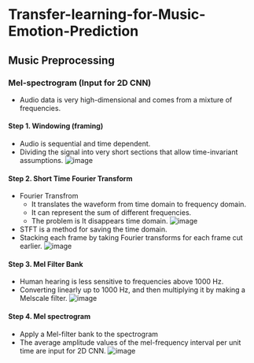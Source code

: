 # Transfer-learning-for-Music-Emotion-Prediction
## Music Preprocessing
### Mel-spectrogram (Input for 2D CNN)
  * Audio data is very high-dimensional and comes from a mixture of frequencies.
#### Step 1. Windowing (framing)
  * Audio is sequential and time dependent.
  * Dividing the signal into very short sections that allow time-invariant assumptions.
![image](https://user-images.githubusercontent.com/67357059/123906225-bb9b8300-d9ae-11eb-8b09-5d04c4f87537.png)
#### Step 2. Short Time Fourier Transform
 * Fourier Transfrom
   * It translates the waveform from time domain to frequency domain.
   * It can represent the sum of different frequencies.
   * The problem is It disappears time domain.
![image](https://user-images.githubusercontent.com/67357059/123907642-39608e00-d9b1-11eb-82ac-b21234fead44.png)
 * STFT is a method for saving the time domain.
 * Stacking each frame by taking Fourier transforms for each frame cut earlier.
![image](https://user-images.githubusercontent.com/67357059/123907730-56955c80-d9b1-11eb-91eb-318f48fc7688.png)
#### Step 3. Mel Filter Bank
 * Human hearing is less sensitive to frequencies above 1000 Hz.
 * Converting linearly up to 1000 Hz, and then multiplying it by making a Melscale filter.
![image](https://user-images.githubusercontent.com/67357059/123907918-9bb98e80-d9b1-11eb-92a1-1b236a524b34.png)
#### Step 4. Mel spectrogram
 * Apply a Mel-filter bank to the spectrogram
 * The average amplitude values of the mel-frequency interval per unit time are input for 2D CNN.
![image](https://user-images.githubusercontent.com/67357059/123908006-c4da1f00-d9b1-11eb-9a54-5126d83642da.png)








